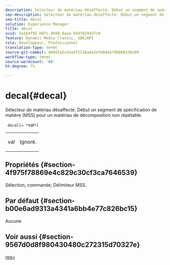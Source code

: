 ```yaml
---
description: Sélecteur de matériau désaffecté. Début un segment de spécification de matière (MSS) pour un matériau de décomposition non répétable.
seo-description: Sélecteur de matériau désaffecté. Début un segment de spécification de matière (MSS) pour un matériau de décomposition non répétable.
seo-title: décal
solution: Experience Manager
title: décal
uuid: 3a164f92-b0fc-4698-8aaa-934f029437c0
feature: Dynamic Media Classic, SDK/API
role: Développeur, Professionnel
translation-type: tm+mt
source-git-commit: 469d1a5c43a972116a8a2efb0de5708800130a99
workflow-type: tm+mt
source-wordcount: '66'
ht-degree: 7%

---
```



# decal{#decal}

Sélecteur de matériau désaffecté. Début un segment de spécification de matière (MSS) pour un matériau de décomposition non répétable.

` decal[= *`val`*]`

<table id="simpletable_35431F0E19B143528BD75C82CFBC5EE0"> 
 <tr class="strow"> 
  <td class="stentry"> <p> <span class="varname"> val  </span> </p> </td> 
  <td class="stentry"> <p>Ignoré. </p> </td> 
 </tr> 
</table>

## Propriétés {#section-4f975f78869e4c829c30cf3ca7646539}

Sélection, commande; Délimiteur MSS.

## Par défaut {#section-b00e6ad9313a4341a6bb4e77c826bc15}

Aucune

## Voir aussi {#section-9567d0d8f980430480c272315d70327e}

[req=](../../../../../ir-api/http-protocol/image-rendering-api-ref/c-ir-http-protocol-ref/c-ir-http-protocol-command-reference/r-ir-req.md#reference-792b1a663fb64261bd2de2a209b847fb)
